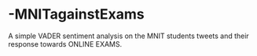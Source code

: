# -MNITagainstExams
A simple VADER sentiment analysis on the MNIT students tweets and their response towards ONLINE EXAMS.
